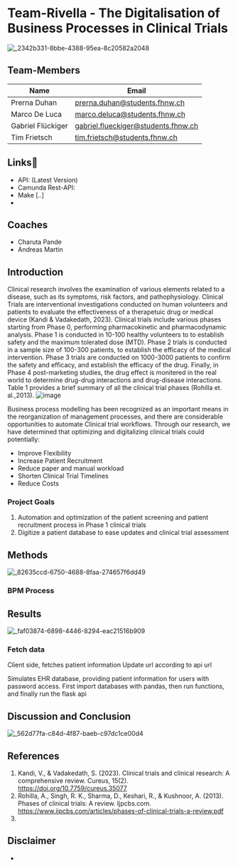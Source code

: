 # Team-Rivella - The Digitalisation of Business Processes in Clinical Trials 

![_2342b331-8bbe-4388-95ea-8c20582a2048](https://github.com/DigiBP/Team-Rivella/assets/149072194/073dfa8e-6d5f-4ab9-a844-703eae8864cc)

## Team-Members
|Name|Email|
|----------|---------------|
|Prerna Duhan|prerna.duhan@students.fhnw.ch|
|Marco De Luca|marco.deluca@students.fhnw.ch|
|Gabriel Flückiger|gabriel.flueckiger@students.fhnw.ch|
|Tim Frietsch|tim.frietsch@students.fhnw.ch|

## Links🔗
- API:  (Latest Version)
- Camunda Rest-API:
- Make [..]
- 

## Coaches
- Charuta Pande
- Andreas Martin

## Introduction 

Clinical research involves the examination of various elements related to a disease, such as its symptoms, risk factors, and pathophysiology. Clinical Trials are interventional investigations conducted on human volunteers and patients to evaluate the effectiveness of a therapetuic drug or medical device (Kandi & Vadakedath, 2023). Clinical trials include various phases starting from Phase 0, performing pharmacokinetic and pharmacodynamic analysis. Phase 1 is conducted in 10-100 healthy volunteers to to establish safety and the maximum tolerated dose (MTD). Phase 2 trials is conducted in a sample size of 100-300 patients, to establish the efficacy of the medical intervention. Phase 3 trials are conducted on 1000-3000 patients to confirm the safety and efficacy, and establish the efficacy of the drug. Finally, in Phase 4 post-marketing studies, the drug effect is monitered in the real world to determine drug-drug interactions and drug-disease interactions. Table 1 provides a brief summary of all the clinical trial phases (Rohilla et. al.,2013). 
![image](https://github.com/DigiBP/Team-Rivella/assets/149072194/76e1099d-5f96-4762-8446-a7b2d39d2f50)

Business process modelling has been recognized as an important means in the reorganization of management processes, and there are considerable opportunities to automate Clinical trial workflows. Through our research, we have determined that optimizing and digitalizing clinical trials could potentially: 
- Improve Flexibility
- Increase Patient Recruitment
- Reduce paper and manual workload
- Shorten Clinical Trial Timelines
- Reduce Costs
  

### Project Goals
1. Automation and optimization of the patient screening and patient recruitment process in Phase 1 clinical trials 
2. Digitize a patient database to ease updates and clinical trial assessment


## Methods
![_82635ccd-6750-4688-8faa-274657f6dd49](https://github.com/DigiBP/Team-Rivella/assets/149072194/d2bd0693-bb4b-44e5-b34f-d3c5f186c4ca)


### BPM Process




## Results
![_faf03874-6898-4446-8294-eac21516b909](https://github.com/DigiBP/Team-Rivella/assets/149072194/10ab3ae0-4a32-479b-9d52-ae8e7858f195)


### Fetch data
Client side, fetches patient information
Update url according to api url

Simulates EHR database, providing patient information for users with password access.
First import databases with pandas, then run functions, and finally run the flask api

## Discussion and Conclusion

![_562d77fa-c84d-4f87-baeb-c97dc1ce00d4](https://github.com/DigiBP/Team-Rivella/assets/149072194/9abccddc-c1ed-4577-acbd-eff3f78e1205)


## References 
1. Kandi, V., & Vadakedath, S. (2023). Clinical trials and clinical research: A comprehensive review. Cureus, 15(2). https://doi.org/10.7759/cureus.35077
2. Rohilla, A., Singh, R. K., Sharma, D., Keshari, R., & Kushnoor, A. (2013). Phases of clinical trials: A review. Ijpcbs.com. https://www.ijpcbs.com/articles/phases-of-clinical-trials-a-review.pdf
3. 

## Disclaimer 
- 

 





